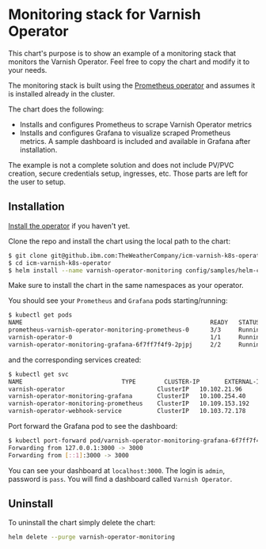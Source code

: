 # Monitoring stack for Varnish Operator

This chart's purpose is to show an example of a monitoring stack that monitors the Varnish Operator. Feel free to copy the chart and modify it to your needs.

The monitoring stack is built using the [Prometheus operator](https://github.com/helm/charts/tree/master/stable/prometheus-operator) and assumes it is installed already in the cluster.

The chart does the following:

* Installs and configures Prometheus to scrape Varnish Operator metrics
* Installs and configures Grafana to visualize scraped Prometheus metrics. A sample dashboard is included and available in Grafana after installation.

The example is not a complete solution and does not include PV/PVC creation, secure credentials setup, ingresses, etc. Those parts are left for the user to setup. 

## Installation

[Install the operator](https://pages.github.ibm.com/TheWeatherCompany/icm-varnish-k8s-operator/installation.html) if you haven't yet.

Clone the repo and install the chart using the local path to the chart:

```bash
$ git clone git@github.ibm.com:TheWeatherCompany/icm-varnish-k8s-operator.git
$ cd icm-varnish-k8s-operator
$ helm install --name varnish-operator-monitoring config/samples/helm-charts/varnish-operator-monitoring
```

Make sure to install the chart in the same namespaces as your operator.

You should see your `Prometheus` and `Grafana` pods starting/running:

```bash
$ kubectl get pods                                      
NAME                                                     READY   STATUS    RESTARTS   AGE
prometheus-varnish-operator-monitoring-prometheus-0      3/3     Running   1          37s
varnish-operator-0                                       1/1     Running   3          2d21h
varnish-operator-monitoring-grafana-6f7ff7f4f9-2pjpj     2/2     Running   0          37s
```

and the corresponding services created:

```bash
$ kubectl get svc                                            
NAME                            TYPE        CLUSTER-IP       EXTERNAL-IP   PORT(S)           AGE
varnish-operator                          ClusterIP   10.102.21.96     <none>        9131/TCP            2d21h
varnish-operator-monitoring-grafana       ClusterIP   10.100.254.40    <none>        80/TCP              89s
varnish-operator-monitoring-prometheus    ClusterIP   10.109.153.192   <none>        9090/TCP            89s
varnish-operator-webhook-service          ClusterIP   10.103.72.178    <none>        443/TCP             15d
```

Port forward the Grafana pod to see the dashboard:

```bash
$ kubectl port-forward pod/varnish-operator-monitoring-grafana-6f7ff7f4f9-2pjpj 3000
Forwarding from 127.0.0.1:3000 -> 3000
Forwarding from [::1]:3000 -> 3000
```

You can see your dashboard at `localhost:3000`. The login is `admin`, password is `pass`. You will find a dashboard called `Varnish Operator`.

## Uninstall

To uninstall the chart simply delete the chart:

```bash
helm delete --purge varnish-operator-monitoring
```
